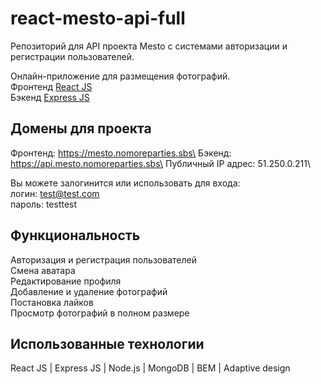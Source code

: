 # react-mesto-api-full
Репозиторий для API проекта Mesto с системами авторизации и регистрации пользователей.

Онлайн-приложение для размещения фотографий.\
Фронтенд [React JS](https://github.com/vshulya/react-mesto-api-full/tree/main/backend)\
Бэкенд [Express JS](https://github.com/vshulya/react-mesto-api-full/tree/main/frontend)

## Домены для проекта
Фронтенд: https://mesto.nomoreparties.sbs\
Бэкенд: https://api.mesto.nomoreparties.sbs\
Публичный IP адрес: 51.250.0.211\

Вы можете залогинится или использовать для входа:\
логин: test@test.com\
пароль: testtest

## Функциональность 
Авторизация и регистрация пользователей\
Смена аватара\
Редактирование профиля\
Добавление и удаление фотографий\
Постановка лайков\
Просмотр фотографий в полном размере

## Использованные технологии
React JS | Express JS | Node.js | MongoDB | BEM | Adaptive design
